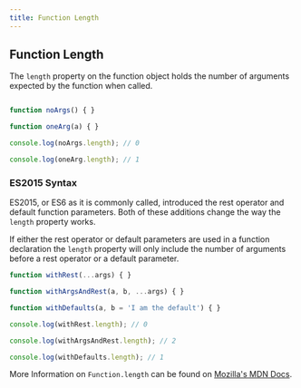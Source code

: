 ```yaml
---
title: Function Length
---
```

## Function Length

The `length` property on the function object holds the number of arguments expected by the function when called.

```javascript

function noArgs() { }

function oneArg(a) { }

console.log(noArgs.length); // 0

console.log(oneArg.length); // 1
```

### ES2015 Syntax

ES2015, or ES6 as it is commonly called, introduced the rest operator and default function parameters. Both of these additions change the way the `length` property works.

If either the rest operator or default parameters are used in a function declaration the `length` property will only include the number of arguments before a rest operator or a default parameter.

```javascript
function withRest(...args) { }

function withArgsAndRest(a, b, ...args) { }

function withDefaults(a, b = 'I am the default') { }

console.log(withRest.length); // 0

console.log(withArgsAndRest.length); // 2

console.log(withDefaults.length); // 1
```

More Information on `Function.length` can be found on [Mozilla's MDN Docs](https://developer.mozilla.org/en-US/docs/Web/JavaScript/Reference/Global_Objects/Function/length).

